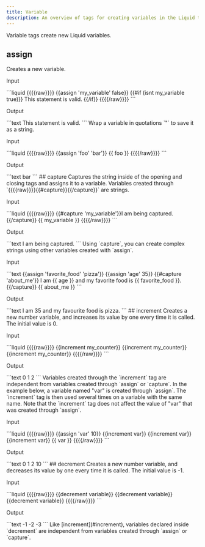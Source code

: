 ```yaml
---
title: Variable
description: An overview of tags for creating variables in the Liquid template language.
---
```

Variable tags create new Liquid variables.
## assign
Creates a new variable.
<p class="code-label">Input</p>
```liquid
{{{{raw}}}}
{{assign 'my_variable' false}}
{{#if (isnt my_variable true)}}
  This statement is valid.
{{/if}}
{{{{/raw}}}}
```
<p class="code-label">Output</p>
```text
  This statement is valid.
```
Wrap a variable in quotations `"` to save it as a string.
<p class="code-label">Input</p>
```liquid
{{{{raw}}}}
{{assign 'foo' 'bar'}}
{{ foo }}
{{{{/raw}}}}
```
<p class="code-label">Output</p>
```text
bar
```
## capture
Captures the string inside of the opening and closing tags and assigns it to a variable. Variables created through `{{{{raw}}}}{{#capture}}{{/capture}}` are strings.
<p class="code-label">Input</p>
```liquid
{{{{raw}}}}
{{#capture 'my_variable'}}I am being captured.{{/capture}}
{{ my_variable }}
{{{{/raw}}}}
```
<p class="code-label">Output</p>
```text
I am being captured.
```
Using `capture`, you can create complex strings using other variables created with `assign`.
<p class="code-label">Input</p>
```text
{{assign 'favorite_food' 'pizza'}}
{{assign 'age' 35}}
{{#capture 'about_me'}}
I am {{ age }} and my favorite food is {{ favorite_food }}.
{{/capture}}
{{ about_me }}
```
<p class="code-label">Output</p>
```text
I am 35 and my favourite food is pizza.
```
## increment
Creates a new number variable, and increases its value by one every time it is called. The initial value is 0.
<p class="code-label">Input</p>
```liquid
{{{{raw}}}}
{{increment my_counter}}
{{increment my_counter}}
{{increment my_counter}}
{{{{/raw}}}}
```
<p class="code-label">Output</p>
```text
0
1
2
```
Variables created through the `increment` tag are independent from variables created through `assign` or `capture`.
In the example below, a variable named "var" is created through `assign`. The `increment` tag is then used several times on a variable with the same name. Note that the `increment` tag does not affect the value of "var" that was created through `assign`.
<p class="code-label">Input</p>
```liquid
{{{{raw}}}}
{{assign 'var' 10}}
{{increment var}}
{{increment var}}
{{increment var}}
{{ var }}
{{{{/raw}}}}
```
<p class="code-label">Output</p>
```text
0
1
2
10
```
## decrement
Creates a new number variable, and decreases its value by one every time it is called. The initial value is -1.
<p class="code-label">Input</p>
```liquid
{{{{raw}}}}
{{decrement variable}}
{{decrement variable}}
{{decrement variable}}
{{{{/raw}}}}
```
<p class="code-label">Output</p>
```text
-1
-2
-3
```
Like [increment](#increment), variables declared inside `decrement` are independent from variables created through `assign` or `capture`.